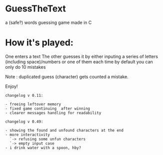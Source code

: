 # GuessTheText
a (safe?) words guessing game made in C

How it's played:
=
One enters a text
The other guesses it by either 
inputing a series of letters (including space)/numbers or one of them each time
by default you can only do 10 mistakes

Note : duplicated guess (character) gets counted a mistake.

Enjoy!

```
changelog v 0.11:

- freeing leftover memory
- fixed game continuing  after winning
- clearer messages handling for readability

changelog v 0.49:

- showing the found and unfound characters at the end
- more interactivity
  `-> refusing some unfun characters
  `-> empty input case
- i drink water with a spoon, hby?
```
